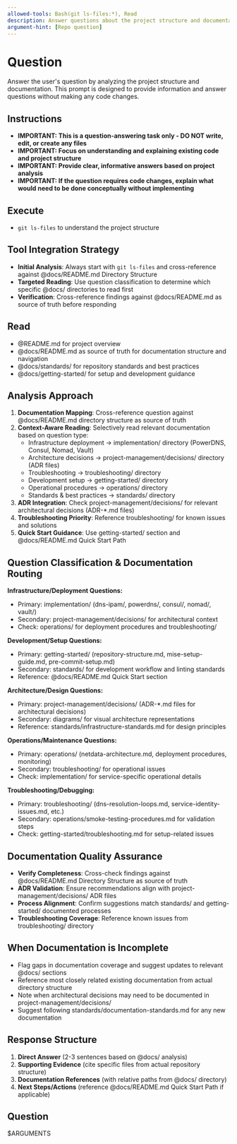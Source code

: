 ```yaml
---
allowed-tools: Bash(git ls-files:*), Read
description: Answer questions about the project structure and documentation without coding
argument-hint: [Repo question]
---
```


# Question

Answer the user's question by analyzing the project structure and documentation. This prompt is designed to provide information and answer questions without making any code changes.

## Instructions

- **IMPORTANT: This is a question-answering task only - DO NOT write, edit, or create any files**
- **IMPORTANT: Focus on understanding and explaining existing code and project structure**
- **IMPORTANT: Provide clear, informative answers based on project analysis**
- **IMPORTANT: If the question requires code changes, explain what would need to be done conceptually without implementing**

## Execute

- `git ls-files` to understand the project structure

## Tool Integration Strategy

- **Initial Analysis**: Always start with `git ls-files` and cross-reference against @docs/README.md Directory Structure
- **Targeted Reading**: Use question classification to determine which specific @docs/ directories to read first
- **Verification**: Cross-reference findings against @docs/README.md as source of truth before responding

## Read

- @README.md for project overview
- @docs/README.md as source of truth for documentation structure and navigation
- @docs/standards/ for repository standards and best practices
- @docs/getting-started/ for setup and development guidance

## Analysis Approach

1. **Documentation Mapping**: Cross-reference question against @docs/README.md directory structure as source of truth
2. **Context-Aware Reading**: Selectively read relevant documentation based on question type:
   - Infrastructure deployment → implementation/ directory (PowerDNS, Consul, Nomad, Vault)
   - Architecture decisions → project-management/decisions/ directory (ADR files)
   - Troubleshooting → troubleshooting/ directory
   - Development setup → getting-started/ directory
   - Operational procedures → operations/ directory
   - Standards & best practices → standards/ directory
3. **ADR Integration**: Check project-management/decisions/ for relevant architectural decisions (ADR-\*.md files)
4. **Troubleshooting Priority**: Reference troubleshooting/ for known issues and solutions
5. **Quick Start Guidance**: Use getting-started/ section and @docs/README.md Quick Start Path

## Question Classification & Documentation Routing

**Infrastructure/Deployment Questions:**

- Primary: implementation/ (dns-ipam/, powerdns/, consul/, nomad/, vault/)
- Secondary: project-management/decisions/ for architectural context
- Check: operations/ for deployment procedures and troubleshooting/

**Development/Setup Questions:**

- Primary: getting-started/ (repository-structure.md, mise-setup-guide.md, pre-commit-setup.md)
- Secondary: standards/ for development workflow and linting standards
- Reference: @docs/README.md Quick Start section

**Architecture/Design Questions:**

- Primary: project-management/decisions/ (ADR-\*.md files for architectural decisions)
- Secondary: diagrams/ for visual architecture representations
- Reference: standards/infrastructure-standards.md for design principles

**Operations/Maintenance Questions:**

- Primary: operations/ (netdata-architecture.md, deployment procedures, monitoring)
- Secondary: troubleshooting/ for operational issues
- Check: implementation/ for service-specific operational details

**Troubleshooting/Debugging:**

- Primary: troubleshooting/ (dns-resolution-loops.md, service-identity-issues.md, etc.)
- Secondary: operations/smoke-testing-procedures.md for validation steps
- Check: getting-started/troubleshooting.md for setup-related issues

## Documentation Quality Assurance

- **Verify Completeness**: Cross-check findings against @docs/README.md Directory Structure as source of truth
- **ADR Validation**: Ensure recommendations align with project-management/decisions/ ADR files
- **Process Alignment**: Confirm suggestions match standards/ and getting-started/ documented processes
- **Troubleshooting Coverage**: Reference known issues from troubleshooting/ directory

## When Documentation is Incomplete

- Flag gaps in documentation coverage and suggest updates to relevant @docs/ sections
- Reference most closely related existing documentation from actual directory structure
- Note when architectural decisions may need to be documented in project-management/decisions/
- Suggest following standards/documentation-standards.md for any new documentation

## Response Structure

1. **Direct Answer** (2-3 sentences based on @docs/ analysis)
2. **Supporting Evidence** (cite specific files from actual repository structure)
3. **Documentation References** (with relative paths from @docs/ directory)
4. **Next Steps/Actions** (reference @docs/README.md Quick Start Path if applicable)

## Question

$ARGUMENTS
